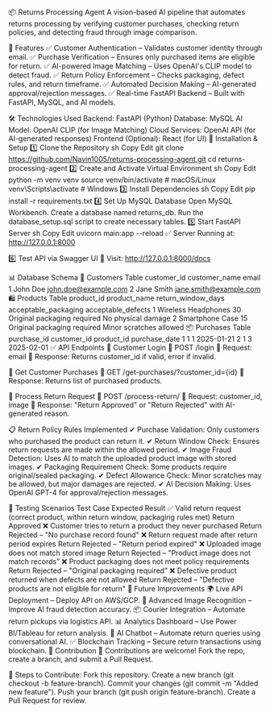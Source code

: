 📦 Returns Processing Agent
A vision-based AI pipeline that automates returns processing by verifying customer purchases, checking return policies, and detecting fraud through image comparison.

🚀 Features
✅ Customer Authentication – Validates customer identity through email.
✅ Purchase Verification – Ensures only purchased items are eligible for return.
✅ AI-powered Image Matching – Uses OpenAI's CLIP model to detect fraud.
✅ Return Policy Enforcement – Checks packaging, defect rules, and return timeframe.
✅ Automated Decision Making – AI-generated approval/rejection messages.
✅ Real-time FastAPI Backend – Built with FastAPI, MySQL, and AI models.

🛠 Technologies Used
Backend: FastAPI (Python)
Database: MySQL
AI Model: OpenAI CLIP (for Image Matching)
Cloud Services: OpenAI API (for AI-generated responses)
Frontend (Optional): React (for UI)
🔧 Installation & Setup
1️⃣ Clone the Repository
sh
Copy
Edit
git clone https://github.com/Navin1005/returns-processing-agent.git
cd returns-processing-agent
2️⃣ Create and Activate Virtual Environment
sh
Copy
Edit
python -m venv venv
source venv/bin/activate  # macOS/Linux
venv\Scripts\activate      # Windows
3️⃣ Install Dependencies
sh
Copy
Edit
pip install -r requirements.txt
4️⃣ Set Up MySQL Database
Open MySQL Workbench.
Create a database named returns_db.
Run the database_setup.sql script to create necessary tables.
5️⃣ Start FastAPI Server
sh
Copy
Edit
uvicorn main:app --reload
✅ Server Running at: http://127.0.0.1:8000

6️⃣ Test API via Swagger UI
📌 Visit: http://127.0.0.1:8000/docs

📊 Database Schema
🧑 Customers Table
customer_id	customer_name	email
1	John Doe	john.doe@example.com
2	Jane Smith	jane.smith@example.com
🛍️ Products Table
product_id	product_name	return_window_days	acceptable_packaging	acceptable_defects
1	Wireless Headphones	30	Original packaging required	No physical damage
2	Smartphone Case	15	Original packaging required	Minor scratches allowed
📦 Purchases Table
purchase_id	customer_id	product_id	purchase_date
1	1	1	2025-01-21
2	1	3	2025-02-01
✅ API Endpoints
🔹 Customer Login
📌 POST /login
🔸 Request: email
🔸 Response: Returns customer_id if valid, error if invalid.

🔹 Get Customer Purchases
📌 GET /get-purchases/?customer_id={id}
🔸 Response: Returns list of purchased products.

🔹 Process Return Request
📌 POST /process-return/
🔸 Request: customer_id, image
🔸 Response: "Return Approved" or "Return Rejected" with AI-generated reason.

📋 Return Policy Rules Implemented
✔ Purchase Validation: Only customers who purchased the product can return it.
✔ Return Window Check: Ensures return requests are made within the allowed period.
✔ Image Fraud Detection: Uses AI to match the uploaded product image with stored images.
✔ Packaging Requirement Check: Some products require original/sealed packaging.
✔ Defect Allowance Check: Minor scratches may be allowed, but major damages are rejected.
✔ AI Decision Making: Uses OpenAI GPT-4 for approval/rejection messages.

🔬 Testing Scenarios
Test Case	Expected Result
✅ Valid return request (correct product, within return window, packaging rules met)	Return Approved
❌ Customer tries to return a product they never purchased	Return Rejected – "No purchase record found"
❌ Return request made after return period expires	Return Rejected – "Return period expired"
❌ Uploaded image does not match stored image	Return Rejected – "Product image does not match records"
❌ Product packaging does not meet policy requirements	Return Rejected – "Original packaging required"
❌ Defective product returned when defects are not allowed	Return Rejected – "Defective products are not eligible for return"
🚀 Future Improvements
🌍 Live API Deployment – Deploy API on AWS/GCP.
📸 Advanced Image Recognition – Improve AI fraud detection accuracy.
📦 Courier Integration – Automate return pickups via logistics API.
📊 Analytics Dashboard – Use Power BI/Tableau for return analysis.
🤖 AI Chatbot – Automate return queries using conversational AI.
✅ Blockchain Tracking – Secure return transactions using blockchain.
🤝 Contribution
👥 Contributions are welcome! Fork the repo, create a branch, and submit a Pull Request.

📌 Steps to Contribute:
Fork this repository.
Create a new branch (git checkout -b feature-branch).
Commit your changes (git commit -m "Added new feature").
Push your branch (git push origin feature-branch).
Create a Pull Request for review.
